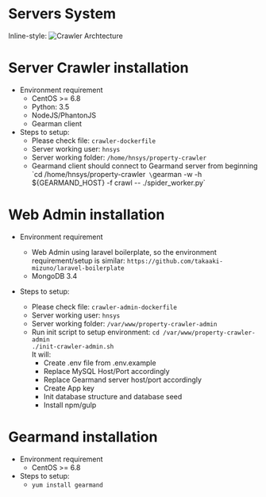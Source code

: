 # Servers System
Inline-style:
![Crawler Archtecture](https://github.com/beyondborders/property-crawler/blob/develop/CrawlerArchtecture.png "Crawler Archtecture")

# Server Crawler installation
* Environment requirement
    * CentOS >= 6.8
    * Python: 3.5
    * NodeJS/PhantonJS
    * Gearman client
* Steps to setup:
    *   Please check file: `crawler-dockerfile`
    *   Server working user: `hnsys`
    *   Server working folder: `/home/hnsys/property-crawler`
    *   Gearmand client should connect to Gearmand server from beginning
        \`cd /home/hnsys/property-crawler`
        \`gearman -w -h ${GEARMAND_HOST} -f crawl -- ./spider_worker.py`
# Web Admin installation
* Environment requirement
    * Web Admin using laravel boilerplate, so the environment requirement/setup is similar:
        `https://github.com/takaaki-mizuno/laravel-boilerplate`    
    * MongoDB 3.4

* Steps to setup:
    *   Please check file: `crawler-admin-dockerfile`
    *   Server working user: `hnsys`
    *   Server working folder: `/var/www/property-crawler-admin`
    *   Run init script to setup environment:
        `cd /var/www/property-crawler-admin`    
        `./init-crawler-admin.sh`    
    It will:    
        *   Create .env file from .env.example
        *   Replace MySQL Host/Port accordingly
        *   Replace Gearmand server host/port accordingly
        *   Create App key
        *   Init database structure and database seed
        *   Install npm/gulp
# Gearmand installation
* Environment requirement
    * CentOS >= 6.8
* Steps to setup:
    * `yum install gearmand`